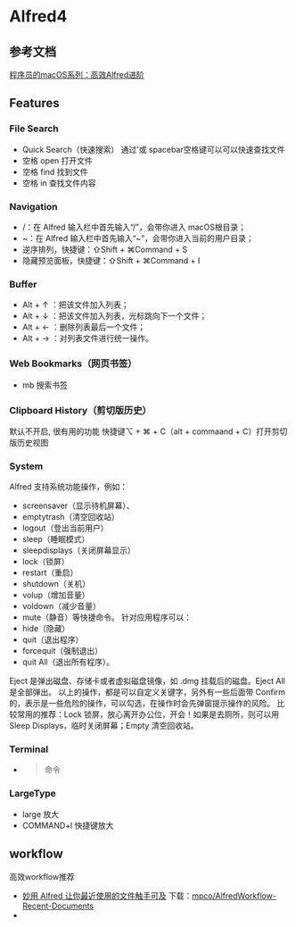 # Alfred4

## 参考文档
[程序员的macOS系列：高效Alfred进阶](https://juejin.cn/post/6844904062484217863)


## Features

### File Search
- Quick Search（快速搜索） 通过'或 spacebar空格键可以可以快速查找文件
- 空格 open 打开文件
- 空格 find 找到文件
- 空格 in 查找文件内容

### Navigation
- /：在 Alfred 输入栏中首先输入“/”，会带你进入 macOS根目录；
- ~：在 Alfred 输入栏中首先输入“~”，会带你进入当前的用户目录； 
- 逆序排列，快捷键：⇧Shift + ⌘Command + S
- 隐藏预览面板，快捷键：⇧Shift + ⌘Command + I  

###  Buffer
- Alt + ↑ ：把该文件加入列表；
- Alt + ↓ ：把该文件加入列表，光标跳向下一个文件；
- Alt + ← ：删除列表最后一个文件；
- Alt + → ：对列表文件进行统一操作。


###  Web Bookmarks（网页书签）
- mb 搜索书签

###  Clipboard History（剪切版历史）

默认不开启, 很有用的功能
快捷键⌥ + ⌘ + C（alt + commaand + C）打开剪切版历史视图


###  System

Alfred 支持系统功能操作，例如：
- screensaver（显示待机屏幕）、
- emptytrash（清空回收站）
- logout（登出当前用户）
- sleep（睡眠模式）
- sleepdisplays（关闭屏幕显示）
- lock（锁屏）
- restart（重启）
- shutdown（关机）
- volup（增加音量）
- voldown（减少音量）
- mute（静音）等快捷命令。
针对应用程序可以：
- hide（隐藏）
- quit（退出程序）
- forcequit（强制退出）
- quit All（退出所有程序）。
  
Eject 是弹出磁盘、存储卡或者虚拟磁盘镜像，如 .dmg 挂载后的磁盘。Eject All是全部弹出。
以上的操作，都是可以自定义关键字，另外有一些后面带 Confirm的，表示是一些危险的操作，可以勾选，在操作时会先弹窗提示操作的风险。
比较常用的推荐：Lock 锁屏，放心离开办公位，开会！如果是去厕所，则可以用 Sleep Displays，临时关闭屏幕；Empty 清空回收站。

### Terminal

- > 命令

### LargeType

- large 放大
- COMMAND+l 快捷键放大

## workflow

高效workflow推荐
- [妙用 Alfred 让你最近使用的文件触手可及](https://sspai.com/post/47063) 下载：[mpco/AlfredWorkflow-Recent-Documents](https://github.com/mpco/AlfredWorkflow-Recent-Documents/releases)
- 